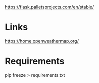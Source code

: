 https://flask.palletsprojects.com/en/stable/

# Links
https://home.openweathermap.org/

# Requirements
pip freeze > requirements.txt
